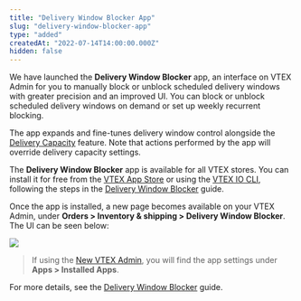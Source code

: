 ```yaml
---
title: "Delivery Window Blocker App"
slug: "delivery-window-blocker-app"
type: "added"
createdAt: "2022-07-14T14:00:00.000Z"
hidden: false
---
```


We have launched the **Delivery Window Blocker** app, an interface on VTEX Admin for you to manually block or unblock scheduled delivery windows with greater precision and an improved UI. You can block or unblock scheduled delivery windows on demand or set up weekly recurrent blocking.

The app expands and fine-tunes delivery window control alongside the [Delivery Capacity](https://help.vtex.com/en/tutorial/managing-delivery-capacity--2y217FQZCjD0I1n62yxVcz) feature. Note that actions performed by the app will override delivery capacity settings.

The **Delivery Window Blocker** app is available for all VTEX stores. You can install it for free from the [VTEX App Store](https://apps.vtex.com/vtex-delivery-window-blocker/p) or using the [VTEX IO CLI](https://developers.vtex.com/vtex-developer-docs/docs/vtex-io-documentation-vtex-io-cli-installation-and-command-reference), following the steps in the [Delivery Window Blocker](https://developers.vtex.com/vtex-developer-docs/docs/delivery-window-blocker-app) guide.

Once the app is installed, a new page becomes available on your VTEX Admin, under **Orders > Inventory & shipping > Delivery Window Blocker**. The UI can be seen below:

![](https://cdn.jsdelivr.net/gh/vtexdocs/dev-portal-content@readme-docs/docs/release-notes/ae8d585-image1_16.gif)

> If using the [New VTEX Admin](https://content.vtex.com/join-new-admin-beta-program-en/), you will find the app settings under **Apps > Installed Apps**.

For more details, see the [Delivery Window Blocker](https://developers.vtex.com/vtex-developer-docs/docs/delivery-window-blocker-app) guide.
